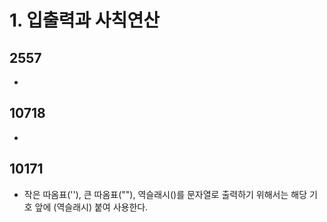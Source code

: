 # 1. 입출력과 사칙연산

## 2557

-

## 10718

-

## 10171

-   작은 따옴표(''), 큰 따옴표(""), 역슬래시(\)를 문자열로 출력하기 위해서는 해당 기호 앞에 \(역슬래시) 붙여 사용한다.
